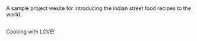 #
A sample project wesite for introducing the indian street food recipes to the world. 

##
Cooking with LOVE!